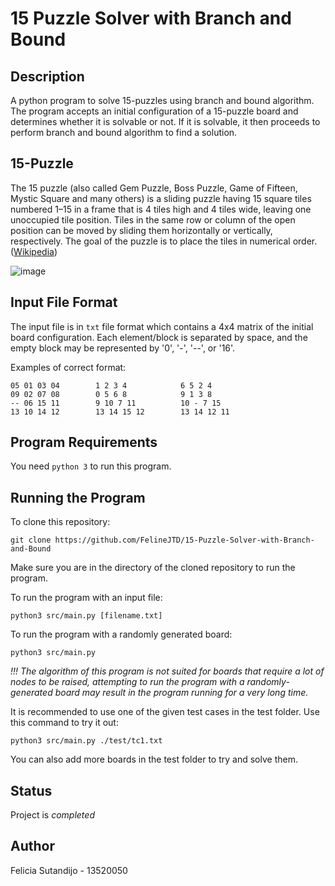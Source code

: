 # 15 Puzzle Solver with Branch and Bound

## Description
A python program to solve 15-puzzles using branch and bound algorithm. The program accepts an initial configuration of a 15-puzzle board and determines whether it is solvable or not. If it is solvable, it then proceeds to perform branch and bound algorithm to find a solution.

## 15-Puzzle
The 15 puzzle (also called Gem Puzzle, Boss Puzzle, Game of Fifteen, Mystic Square and many others) is a sliding puzzle having 15 square tiles numbered 1–15 in a frame that is 4 tiles high and 4 tiles wide, leaving one unoccupied tile position. Tiles in the same row or column of the open position can be moved by sliding them horizontally or vertically, respectively. The goal of the puzzle is to place the tiles in numerical order. ([Wikipedia](https://en.wikipedia.org/wiki/15_puzzle))

![image](https://user-images.githubusercontent.com/75204822/161440337-87ba139e-192b-4271-adb1-2f9a3b19f0a0.png)

## Input File Format
The input file is in `txt` file format which contains a 4x4 matrix of the initial board configuration. Each element/block is separated by space, and the empty block may be represented by '0', '-', '--', or '16'.  

Examples of correct format:
```
05 01 03 04        1 2 3 4            6 5 2 4
09 02 07 08        0 5 6 8            9 1 3 8
-- 06 15 11        9 10 7 11          10 - 7 15
13 10 14 12        13 14 15 12        13 14 12 11
```
## Program Requirements
You need `python 3` to run this program.

## Running the Program
To clone this repository:
```
git clone https://github.com/FelineJTD/15-Puzzle-Solver-with-Branch-and-Bound
```

Make sure you are in the directory of the cloned repository to run the program.  

To run the program with an input file:
```
python3 src/main.py [filename.txt]
```
To run the program with a randomly generated board:
```
python3 src/main.py
```
_!!! The algorithm of this program is not suited for boards that require a lot of nodes to be raised, attempting to run the program with a randomly-generated board may result in the program running for a very long time._  

It is recommended to use one of the given test cases in the test folder. Use this command to try it out:
```
python3 src/main.py ./test/tc1.txt
```
You can also add more boards in the test folder to try and solve them.

## Status
Project is _completed_

## Author
Felicia Sutandijo - 13520050
